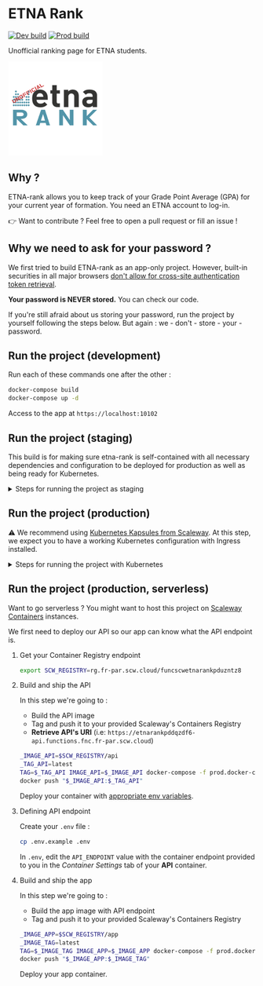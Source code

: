 # ETNA Rank

[![Dev build](https://github.com/flavienbwk/etna-rank/actions/workflows/build-dev.yaml/badge.svg)](https://github.com/flavienbwk/etna-rank/actions/workflows/build-dev.yaml)
[![Prod build](https://github.com/flavienbwk/etna-rank/actions/workflows/build-prod.yaml/badge.svg)](https://github.com/flavienbwk/etna-rank/actions/workflows/build-prod.yaml)

Unofficial ranking page for ETNA students.

![ETNA Rank logo](./app/app/public/logo192.png)

## Why ?

ETNA-rank allows you to keep track of your Grade Point Average (GPA) for your current year of formation. You need an ETNA account to log-in.

:point_right: Want to contribute ? Feel free to open a pull request or fill an issue !

## Why we need to ask for your password ?

We first tried to build ETNA-rank as an app-only project. However, built-in securities in all major browsers [don't allow for cross-site authentication token retrieval](https://cheatsheetseries.owasp.org/cheatsheets/Cross-Site_Request_Forgery_Prevention_Cheat_Sheet.html).

**Your password is NEVER stored.** You can check our code.

If you're still afraid about us storing your password, run the project by yourself following the steps below. But again : we - don't - store - your - password.

## Run the project (development)

Run each of these commands one after the other :

```bash
docker-compose build
docker-compose up -d
```

Access to the app at `https://localhost:10102`

## Run the project (staging)

This build is for making sure etna-rank is self-contained with all necessary dependencies and configuration to be deployed for production as well as being ready for Kubernetes.

<details>
<summary>Steps for running the project as staging</summary>
<br>

Run each of these commands one after the other :

```bash
# Setting up certificates
mkdir ./certs
chmod 700 ./certs
openssl req -x509 -nodes -days 365 -newkey rsa:2048 -keyout ./certs/app.key -out ./certs/app.crt
openssl dhparam -out ./certs/dhparam.pem 2048

# Running web platform
docker-compose -f prod.docker-compose.yml build
docker-compose -f prod.docker-compose.yml up -d
```

Access to the app at `https://localhost:10102`

</details>

## Run the project (production)

:warning: We recommend using [Kubernetes Kapsules from Scaleway](https://scaleway.com). At this step, we expect you to have a working Kubernetes configuration with Ingress installed.

<details>
<summary>Steps for running the project with Kubernetes</summary>
<br>

1. Create namespace

    ```bash
    kubectl create ns etna-rank
    ```

2. Update ingress endpoint

    In [`./k8s/ingress.yaml`](./k8s/ingress.yaml), edit the `964c196d-dee5-41e2-b8ae-a11acfbdd425.nodes.k8s.fr-par.scw.cloud` prefix accordingly to your Scaleway configuration.

3. Tagging and pushing images (ETNA-rank development team only)

    First, you need a [container Registry](https://console.scaleway.com/registry) to then tag your images. Here is an example :

    ```bash
    # Nginx container
    docker build ./nginx -f ./nginx/k8s.Dockerfile -t ghcr.io/flavienbwk/etna-rank/nginx:latest
    docker push ghcr.io/flavienbwk/etna-rank/nginx:latest

    # App container
    docker build ./app -f ./app/prod.Dockerfile -t ghcr.io/flavienbwk/etna-rank/app:latest
    docker push ghcr.io/flavienbwk/etna-rank/app:latest

    # API container
    docker build ./api -f ./api/prod.Dockerfile -t ghcr.io/flavienbwk/etna-rank/api:latest
    docker push ghcr.io/flavienbwk/etna-rank/api:latest
    ```

4. Run etna-rank (app & API)

    ```bash
    kubectl apply -f ./k8s
    ```

</details>

## Run the project (production, serverless)

Want to go serverless ? You might want to host this project on [Scaleway Containers](https://www.scaleway.com/fr/serverless-containers/) instances.

We first need to deploy our API so our app can know what the API endpoint is.

1. Get your Container Registry endpoint

    ```bash
    export SCW_REGISTRY=rg.fr-par.scw.cloud/funcscwetnarankpduzntz8
    ```

2. Build and ship the API

    In this step we're going to :

    - Build the API image
    - Tag and push it to your provided Scaleway's Containers Registry
    - **Retrieve API's URI** (i.e: `https://etnarankpddqzdf6-api.functions.fnc.fr-par.scw.cloud`)

    ```bash
    _IMAGE_API=$SCW_REGISTRY/api
    _TAG_API=latest
    TAG=$_TAG_API IMAGE_API=$_IMAGE_API docker-compose -f prod.docker-compose.yml build api
    docker push "$_IMAGE_API:$_TAG_API"
    ```

    Deploy your container with [appropriate env variables](./prod.docker-compose.yml#L28).

3. Defining API endpoint

    Create your `.env` file :

    ```bash
    cp .env.example .env
    ```

    In `.env`, edit the `API_ENDPOINT` value with the container endpoint provided to you in the _Container Settings_ tab of your **API** container.

4. Build and ship the app

    In this step we're going to :

    - Build the app image with API endpoint
    - Tag and push it to your provided Scaleway's Containers Registry

    ```bash
    _IMAGE_APP=$SCW_REGISTRY/app
    _IMAGE_TAG=latest
    TAG=$_IMAGE_TAG IMAGE_APP=$_IMAGE_APP docker-compose -f prod.docker-compose.yml build app
    docker push "$_IMAGE_APP:$_IMAGE_TAG"
    ```

    Deploy your app container.

